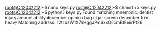 







root@C.12042212:~$ nano keys.py
root@C.12042212:~$ chmod +x keys.py
root@C.12042212:~$ python3 keys.py
Found matching mnemonic: dentist injury amount ability december opinion bag cigar screen december trim heavy
Matching address: 12tabzW1X7hHggJPm6xxQ6cmBtEmirPt26
